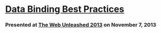 # [Data Binding Best Practices](http://bmac.github.io/data-binding-best-practices/)
### Presented at [The Web Unleashed 2013](http://fitc.ca/event/webu2013/) on November 7, 2013
